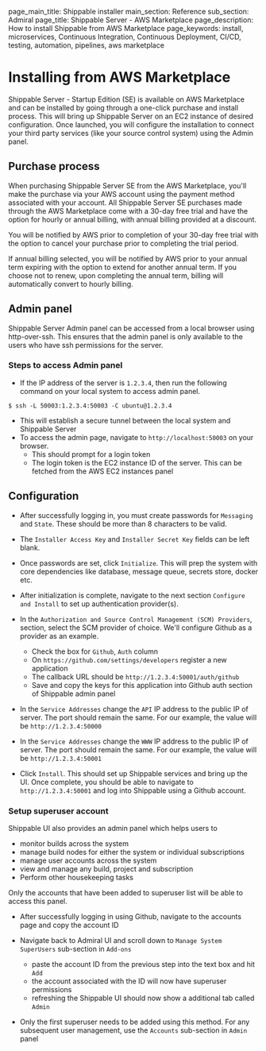 page_main_title: Shippable installer
main_section: Reference
sub_section: Admiral
page_title: Shippable Server - AWS Marketplace
page_description: How to install Shippable from AWS Marketplace
page_keywords: install, microservices, Continuous Integration, Continuous Deployment, CI/CD, testing, automation, pipelines, aws marketplace

# Installing from AWS Marketplace

Shippable Server - Startup Edition (SE) is available on AWS Marketplace and can be installed by going
through a one-click purchase and install process. This will bring up Shippable Server on an EC2
instance of desired configuration. Once launched, you will configure the installation
to connect your third party services (like your source control system) using the Admin panel.

## Purchase process
When purchasing Shippable Server SE from the AWS Marketplace, you'll make the
purchase via your AWS account using the payment method associated with your account. All
Shippable Server SE purchases made through the AWS Marketplace come with a 30-day free trial
and have the option for hourly or annual billing, with annual billing provided at a
discount.

You will be notified by AWS prior to completion of your 30-day free trial with the option to
cancel your purchase prior to completing the trial period.

If annual billing selected, you will be notified by AWS prior to your annual term
expiring with the option to extend for another annual term. If you choose not to renew, upon
completing the annual term, billing will automatically convert to hourly billing.

## Admin panel

Shippable Server Admin panel can be accessed from a local browser using
http-over-ssh. This ensures that the admin panel is only available to the users
who have ssh permissions for the server.

### Steps to access Admin panel
- If the IP address of the server is `1.2.3.4`, then run the following command
  on your local system to access admin panel.
```
$ ssh -L 50003:1.2.3.4:50003 -C ubuntu@1.2.3.4
```
- This will establish a secure tunnel between the local system and Shippable
  Server
- To access the admin page, navigate to `http://localhost:50003` on your
  browser.
  - This should prompt for a login token
  - The login token is the EC2 instance ID of the server. This can be fetched
    from the AWS EC2 instances panel

## Configuration

- After successfully logging in, you must create passwords for
  `Messaging` and `State`. These should be more than 8 characters to be valid.

- The `Installer Access Key` and `Installer Secret Key` fields can be left
  blank.

- Once passwords are set, click `Initialize`. This will prep the system with
  core dependencies like database, message queue, secrets store, docker etc.

- After initialization is complete, navigate to the next section `Configure and
  Install` to set up authentication provider(s).

- In the `Authorization and Source Control Management (SCM) Providers`,
  section, select the SCM provider of choice. We'll configure Github as
  a provider as an example.
  - Check the box for `Github`, `Auth` column
  - On `https://github.com/settings/developers` register a new application
  - The callback URL should be `http://1.2.3.4:50001/auth/github`
  - Save and copy the keys for this application into Github auth section of
    Shippable admin panel

- In the `Service Addresses` change the `API` IP address to the public IP
  of server. The port should remain the same. For our example, the value will
  be `http://1.2.3.4:50000`

- In the `Service Addresses` change the `WWW` IP address to the public IP
  of server. The port should remain the same. For our example, the value will
  be `http://1.2.3.4:50001`

- Click `Install`. This should set up Shippable services and bring up the UI.
  Once complete, you should be able to navigate to `http://1.2.3.4:50001` and
  log into Shippable using a Github account.


### Setup superuser account

Shippable UI also provides an admin panel which helps users to

- monitor builds across the system
- manage build nodes for either the system or individual subscriptions
- manage user accounts across the system
- view and manage any build, project and subscription
- Perform other housekeeping tasks

Only the accounts that have been added to superuser list will be able to access
this panel.

- After successfully logging in using Github, navigate to the accounts page and copy the account ID

- Navigate back to Admiral UI and scroll down to `Manage System SuperUsers`
  sub-section in `Add-ons`
  - paste the account ID from the previous step into the text box and hit `Add`
  - the account associated with the ID will now have superuser permissions
  - refreshing the Shippable UI should now show a additional tab called `Admin`

- Only the first superuser needs to be added using this method. For any
  subsequent user management, use the `Accounts` sub-section in `Admin` panel
